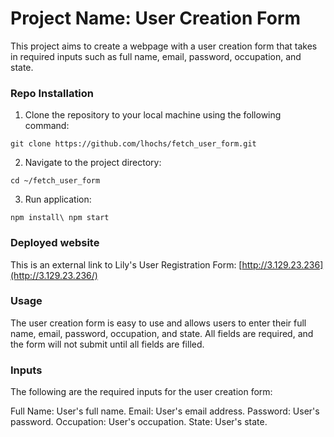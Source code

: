# Project Name: User Creation Form

This project aims to create a webpage with a user creation form that takes in required inputs such as full name, email, password, occupation, and state.

### Repo Installation

1. Clone the repository to your local machine using the following command:

```git clone https://github.com/lhochs/fetch_user_form.git```

2. Navigate to the project directory:

```cd ~/fetch_user_form```

3. Run application:

`npm install\
npm start`

### Deployed website

This is an external link to Lily's User Registration Form: [http://3.129.23.236](http://3.129.23.236/)

### Usage

The user creation form is easy to use and allows users to enter their full name, email, password, occupation, and state. All fields are required, and the form will not submit until all fields are filled.

### Inputs

The following are the required inputs for the user creation form:

Full Name: User's full name.
Email: User's email address.
Password: User's password.
Occupation: User's occupation.
State: User's state.

